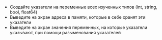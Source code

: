 - Создайте указатели на переменные всех изученных типов (int, string, bool, float64)
- Выведите на экран адреса в памяти, которые в себе хранят эти указатели
- Выведите на экран значения переменных, на которые указатели указывают, при помощи разыменования указателей
